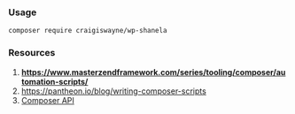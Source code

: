 ### Usage
```
composer require craigiswayne/wp-shanela
```

### Resources
1. **https://www.masterzendframework.com/series/tooling/composer/automation-scripts/**
1. https://pantheon.io/blog/writing-composer-scripts
1. [Composer API](https://github.com/composer/composer)

